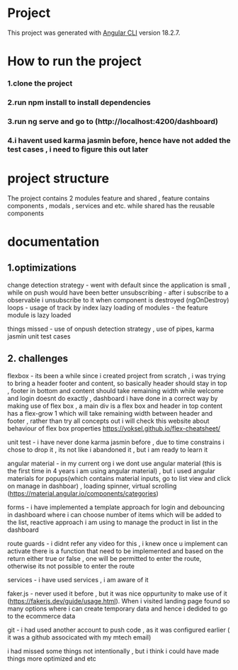 # Project

This project was generated with [Angular CLI](https://github.com/angular/angular-cli) version 18.2.7.

# How to run the project

### 1.clone the project
### 2.run npm install to install dependencies
### 3.run ng serve and go to (http://localhost:4200/dashboard)
### 4.i havent used karma jasmin before, hence have not added the test cases , i need to figure this out later

# project structure
The project contains 2 modules feature and shared , feature contains components , modals , services and etc. while shared has the reusable components

# documentation
## 1.optimizations
change detection strategy - went with default since the application is small , while on push would have been better
unsubscribing  - after i subscribe to a observable i unsubscribe to it when component is destroyed (ngOnDestroy)
loops - usage of track by index
lazy loading of modules - the feature module is lazy loaded 

things missed - use of onpush detection strategy , use of pipes, karma jasmin unit test cases 

## 2. challenges

flexbox - its been a while since i created project from scratch , i was trying to bring a header footer and content, so basically header should stay in top , footer in bottom and content should take remaining width
while welcome and login doesnt do exactly , dashboard i have done in a correct way by making use of flex box , a main div is a flex box and header in top content has a flex-grow 1 which will take remaining width between header and footer , rather than try all concepts out i will check this website about behaviour of flex box properties https://yoksel.github.io/flex-cheatsheet/

unit test - i have never done karma jasmin before , due to time constrains i chose to drop it , its not like i abandoned it , but i am ready to learn it


angular material - in my current org i we dont use angular material (this is the first time in 4 years i am using angular material) , but i used angular materials for popups(which contains material inputs, go to list view and click on manage in dashboar) , loading spinner, virtual scrolling (https://material.angular.io/components/categories)


forms - i have implemented a template approach for login and debouncing in dashboard where i can choose number of items which will be added to the list, reactive approach i am using to manage the product in list in the dashboard  

route guards - i didnt refer any video for this , i knew once u implement can activate there is a function that need to be implemented and based on the return either true or false , one will be permitted to enter the route, otherwise its not possible to enter the route

services - i have used services , i am aware of it 

faker.js - never used it before , but it was nice oppurtunity to make use of it  (https://fakerjs.dev/guide/usage.html). When i visited landing page found so many options where i can create temporary data and hence i dedided to go to the ecommerce data

git - i had used another account to push code , as it was configured earlier ( it was a github associcated with my mtech email)

i had missed some things not intentionally , but i think i could have made things more optimized and etc 







